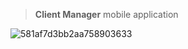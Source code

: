 > **Client Manager** mobile application

![581af7d3bb2aa758903633](https://cloud.githubusercontent.com/assets/7177947/19959831/ed016bb0-a1b1-11e6-8c15-0dc5d1802482.gif)
